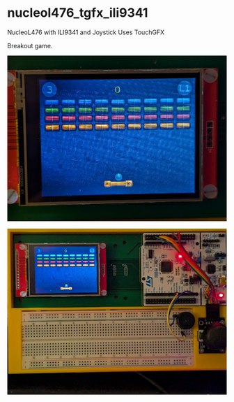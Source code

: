 # nucleol476_tgfx_ili9341
NucleoL476 with ILI9341 and Joystick
Uses TouchGFX

Breakout game.

![Breakout](docs/pics/breakout.jpg)

![Breakout Board](docs/pics/breakout1.jpg)